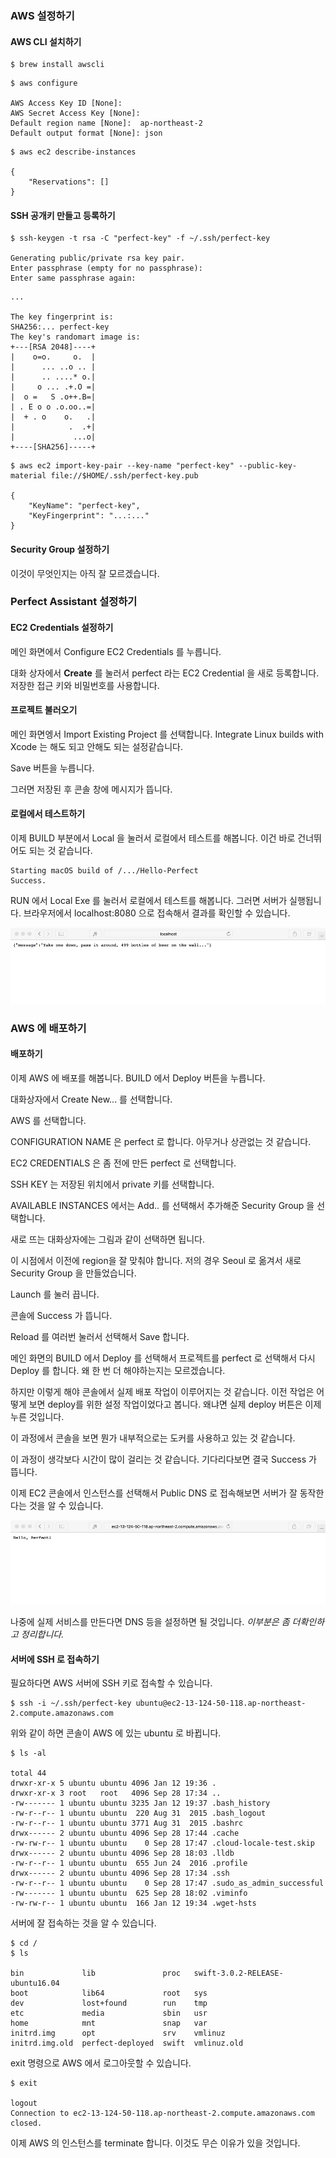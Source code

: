 ### AWS 설정하기

#### AWS CLI 설치하기

```
$ brew install awscli
```

```
$ aws configure

AWS Access Key ID [None]:
AWS Secret Access Key [None]:
Default region name [None]:  ap-northeast-2
Default output format [None]: json
```

```
$ aws ec2 describe-instances

{
    "Reservations": []
}
```

#### SSH 공개키 만들고 등록하기 

```
$ ssh-keygen -t rsa -C "perfect-key" -f ~/.ssh/perfect-key

Generating public/private rsa key pair.
Enter passphrase (empty for no passphrase): 
Enter same passphrase again: 
```

```
...

The key fingerprint is:
SHA256:... perfect-key
The key's randomart image is:
+---[RSA 2048]----+
|    o=o.     o.  |
|      ... ..o .. |
|      .. ....* o.|
|     o ... .+.O =|
|  o =   S .o++.B=|
| . E o o .o.oo..=|
|  + . o    o.   .|
|            .  .+|
|             ...o|
+----[SHA256]-----+
```

```
$ aws ec2 import-key-pair --key-name "perfect-key" --public-key-material file://$HOME/.ssh/perfect-key.pub

{
    "KeyName": "perfect-key", 
    "KeyFingerprint": "...:..."
}
```

#### Security Group 설정하기 

이것이 무엇인지는 아직 잘 모르겠습니다.

### Perfect Assistant 설정하기

#### EC2 Credentials 설정하기 

메인 화면에서 Configure EC2 Credentials 를 누릅니다. 

대화 상자에서 **Create** 를 눌러서 perfect 라는 EC2 Credential 을 새로 등록합니다. 저장한 접근 키와 비밀번호를 사용합니다.

#### 프로젝트 불러오기

메인 화면엥서 Import Existing Project 를 선택합니다. Integrate Linux builds with Xcode 는 해도 되고 안해도 되는 설정같습니다. 

Save 버튼을 누릅니다.

그러면 저장된 후 콘솔 창에 메시지가 뜹니다. 

#### 로컬에서 테스트하기

이제 BUILD 부분에서 Local 을 눌러서 로컬에서 테스트를 해봅니다. 이건 바로 건너뛰어도 되는 것 같습니다. 

```
Starting macOS build of /.../Hello-Perfect
Success.
```

RUN 에서 Local Exe 를 눌러서 로컬에서 테스트를 해봅니다. 그러면 서버가 실행됩니다. 브라우저에서 localhost:8080 으로 접속해서 결과를 확인할 수 있습니다.

![](../assets/Perfect/perfect-assistant-local-test.jpeg)

### AWS 에 배포하기 

#### 배포하기 

이제 AWS 에 배포를 해봅니다. BUILD 에서 Deploy 버튼을 누릅니다.

대화상자에서 Create New... 를 선택합니다. 

AWS 를 선택합니다. 

CONFIGURATION NAME 은 perfect 로 합니다. 아무거나 상관없는 것 같습니다.

EC2 CREDENTIALS 은 좀 전에 만든 perfect 로 선택합니다.

SSH KEY 는 저장된 위치에서 private 키를 선택합니다. 

AVAILABLE INSTANCES 에서는 Add.. 를 선택해서 추가해준 Security Group 을 선택합니다. 

새로 뜨는 대화상자에는 그림과 같이 선택하면 됩니다. 

이 시점에서 이전에 region을 잘 맞춰야 합니다. 저의 경우 Seoul 로 옮겨서 새로 Security Group 을 만들었습니다. 

Launch 를 눌러 끕니다. 

콘솔에 Success 가 뜹니다.

Reload 를 여러번 눌러서 선택해서 Save 합니다.

메인 화면의 BUILD 에서 Deploy 를 선택해서 프로젝트를 perfect 로 선택해서 다시 Deploy 를 합니다. 왜 한 번 더 해야하는지는 모르겠습니다.

하지만 이렇게 해야 콘솔에서 실제 배포 작업이 이루어지는 것 같습니다. 이전 작업은 어떻게 보면 deploy를 위한 설정 작업이었다고 봅니다. 왜냐면 실제 deploy 버튼은 이제 누른 것입니다.

이 과정에서 콘솔을 보면 뭔가 내부적으로는 도커를 사용하고 있는 것 같습니다. 

이 과정이 생각보다 시간이 많이 걸리는 것 같습니다. 기다리다보면 결국 Success 가 뜹니다.

이제 EC2 콘솔에서 인스턴스를 선택해서 Public DNS 로 접속해보면 서버가 잘 동작한다는 것을 알 수 있습니다. 

![](../assets/Perfect/perfect-aws-success.jpeg)

나중에 실제 서비스를 만든다면 DNS 등을 설정하면 될 것입니다. _이부분은 좀 더확인하고 정리합니다._

#### 서버에 SSH 로 접속하기

필요하다면 AWS 서버에 SSH 키로 접속할 수 있습니다.

```
$ ssh -i ~/.ssh/perfect-key ubuntu@ec2-13-124-50-118.ap-northeast-2.compute.amazonaws.com
```

위와 같이 하면 콘솔이 AWS 에 있는 ubuntu 로 바뀝니다.

```
$ ls -al

total 44
drwxr-xr-x 5 ubuntu ubuntu 4096 Jan 12 19:36 .
drwxr-xr-x 3 root   root   4096 Sep 28 17:34 ..
-rw------- 1 ubuntu ubuntu 3235 Jan 12 19:37 .bash_history
-rw-r--r-- 1 ubuntu ubuntu  220 Aug 31  2015 .bash_logout
-rw-r--r-- 1 ubuntu ubuntu 3771 Aug 31  2015 .bashrc
drwx------ 2 ubuntu ubuntu 4096 Sep 28 17:44 .cache
-rw-rw-r-- 1 ubuntu ubuntu    0 Sep 28 17:47 .cloud-locale-test.skip
drwx------ 2 ubuntu ubuntu 4096 Sep 28 18:03 .lldb
-rw-r--r-- 1 ubuntu ubuntu  655 Jun 24  2016 .profile
drwx------ 2 ubuntu ubuntu 4096 Sep 28 17:34 .ssh
-rw-r--r-- 1 ubuntu ubuntu    0 Sep 28 17:47 .sudo_as_admin_successful
-rw------- 1 ubuntu ubuntu  625 Sep 28 18:02 .viminfo
-rw-rw-r-- 1 ubuntu ubuntu  166 Jan 12 19:34 .wget-hsts
```

서버에 잘 접속하는 것을 알 수 있습니다.

```
$ cd /
$ ls

bin             lib               proc   swift-3.0.2-RELEASE-ubuntu16.04
boot            lib64             root   sys
dev             lost+found        run    tmp
etc             media             sbin   usr
home            mnt               snap   var
initrd.img      opt               srv    vmlinuz
initrd.img.old  perfect-deployed  swift  vmlinuz.old
```

exit 명령으로 AWS 에서 로그아웃할 수 있습니다.

```
$ exit

logout
Connection to ec2-13-124-50-118.ap-northeast-2.compute.amazonaws.com closed.
```

이제 AWS 의 인스턴스를 terminate 합니다. 이것도 무슨 이유가 있을 것입니다.